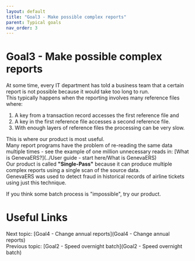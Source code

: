 ```yaml
---
layout: default
title: "Goal3 - Make possible complex reports"
parent: Typical goals
nav_order: 3
---
```


# Goal3 - Make possible complex reports

At some time, every IT department has told a business team that a certain report is not possible because it would take too long to run.  
This typically happens when the reporting involves many reference files where:
1.  A key from a transaction record accesses the first reference file and
1.  A key in the first reference file accesses a second reference file.
1.  With enough layers of reference files the processing can be very slow.  
  
This is where our product is most useful.  
Many report programs have the problem of re-reading the same data multiple times - see the example of one million unnecessary reads in:  [What is GenevaERS?](../User guide - start here/What is GenevaERS)  
Our product is called **"Single-Pass"** because it can produce multiple complex reports using a single scan of the source data.  
GenevaERS was used to detect fraud in historical records of airline tickets using just this technique.  
  
If you think some batch process is "impossible", try our product.


# Useful Links
Next topic: [Goal4 - Change annual reports](Goal4 - Change annual reports)  
Previous topic: [Goal2 - Speed overnight batch](Goal2 - Speed overnight batch)  


